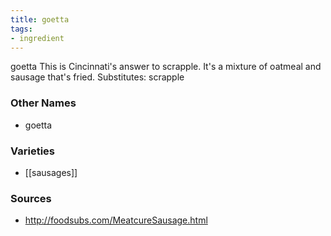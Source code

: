 ```yaml
---
title: goetta
tags:
- ingredient
---
```

goetta This is Cincinnati's answer to scrapple. It's a mixture of oatmeal and sausage that's fried. Substitutes: scrapple

### Other Names

* goetta

### Varieties

* [[sausages]]

### Sources
* http://foodsubs.com/MeatcureSausage.html
